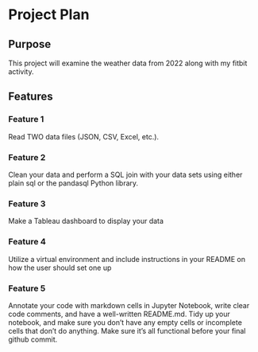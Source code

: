 # Project Plan

## Purpose
This project will examine the weather data from 2022 along with my fitbit activity.

## Features

### Feature 1
Read TWO data files (JSON, CSV, Excel, etc.). 

### Feature 2
Clean your data and perform a SQL join with your data sets using either plain sql or the pandasql Python library.

### Feature 3
Make a Tableau dashboard to display your data

### Feature 4
Utilize a virtual environment and include instructions in your README on how the user should set one up

### Feature 5
Annotate your code with markdown cells in Jupyter Notebook, write clear code comments, and have a well-written README.md. Tidy up your notebook, and make sure you don’t have any empty cells or incomplete cells that don’t do anything. Make sure it’s all functional before your final github commit.
